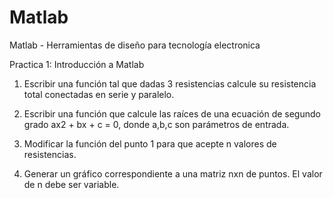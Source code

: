 # Matlab
Matlab - Herramientas de diseño para tecnología electronica

Practica 1: Introducción a Matlab

1. Escribir una función tal que dadas 3 resistencias calcule su resistencia total conectadas
en serie y paralelo.

2. Escribir una función que calcule las raíces de una ecuación de segundo grado
ax2 + bx + c = 0, donde a,b,c son parámetros de entrada.

3. Modificar la función del punto 1 para que acepte n valores de resistencias.

4. Generar un gráfico correspondiente a una matriz nxn de puntos. El valor de n debe ser
variable.


